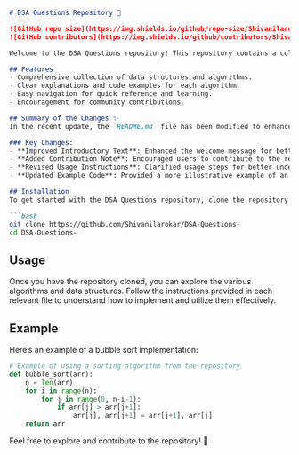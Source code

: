 ```markdown
# DSA Questions Repository 📖

![GitHub repo size](https://img.shields.io/github/repo-size/Shivanilarokar/DSA-Questions-) 
![GitHub contributors](https://img.shields.io/github/contributors/Shivanilarokar/DSA-Questions-)

Welcome to the DSA Questions repository! This repository contains a collection of data structures and algorithms designed to enhance your programming skills. 

## Features
- Comprehensive collection of data structures and algorithms.
- Clear explanations and code examples for each algorithm.
- Easy navigation for quick reference and learning.
- Encouragement for community contributions.

## Summary of the Changes ✨
In the recent update, the `README.md` file has been modified to enhance clarity and engagement.

### Key Changes:
- **Improved Introductory Text**: Enhanced the welcome message for better engagement.
- **Added Contribution Note**: Encouraged users to contribute to the repository.
- **Revised Usage Instructions**: Clarified usage steps for better understanding.
- **Updated Example Code**: Provided a more illustrative example of an algorithm implementation.

## Installation
To get started with the DSA Questions repository, clone the repository and install the necessary dependencies. 

```bash
git clone https://github.com/Shivanilarokar/DSA-Questions-
cd DSA-Questions-
```

## Usage
Once you have the repository cloned, you can explore the various algorithms and data structures. Follow the instructions provided in each relevant file to understand how to implement and utilize them effectively.

## Example
Here’s an example of a bubble sort implementation:

```python
# Example of using a sorting algorithm from the repository
def bubble_sort(arr):
    n = len(arr)
    for i in range(n):
        for j in range(0, n-i-1):
            if arr[j] > arr[j+1]:
                arr[j], arr[j+1] = arr[j+1], arr[j]
    return arr
```

Feel free to explore and contribute to the repository! 🎉
```